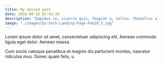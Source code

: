 ```yaml
---
title: My Second post
date: 2018-09-16 07:42:34
description: "Dapibus in, viverra quis, feugiat a, tellus. Phasellus viverra nulla ut metus varius laoreet."
image: "./images/bz-tech-Landing-Page-Feb19_2.jpg"
---
```


Lorem ipsum dolor sit amet, consectetuer adipiscing elit. Aenean commodo ligula eget dolor. Aenean massa.

Cum sociis natoque penatibus et magnis dis parturient montes, nascetur ridiculus mus. Donec quam felis, u
